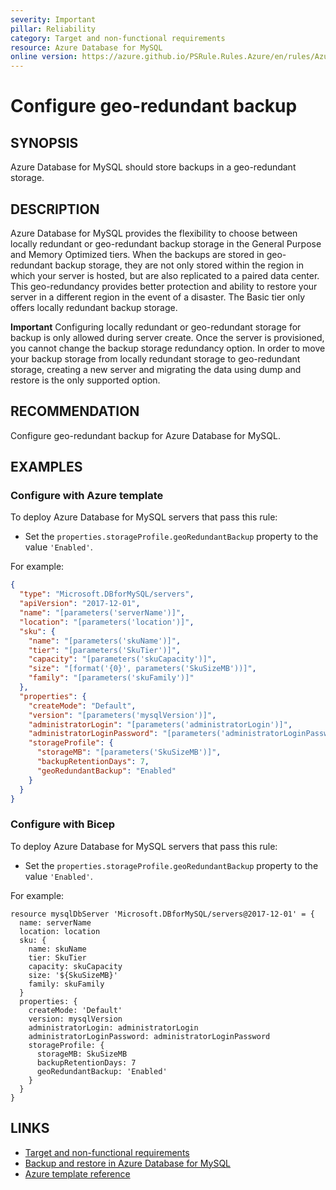 ```yaml
---
severity: Important
pillar: Reliability
category: Target and non-functional requirements
resource: Azure Database for MySQL
online version: https://azure.github.io/PSRule.Rules.Azure/en/rules/Azure.MySQL.GeoRedundantBackup/
---
```


# Configure geo-redundant backup

## SYNOPSIS

Azure Database for MySQL should store backups in a geo-redundant storage.

## DESCRIPTION

Azure Database for MySQL provides the flexibility to choose between locally redundant or geo-redundant backup storage in the General Purpose and Memory Optimized tiers. When the backups are stored in geo-redundant backup storage, they are not only stored within the region in which your server is hosted, but are also replicated to a paired data center. This geo-redundancy provides better protection and ability to restore your server in a different region in the event of a disaster. The Basic tier only offers locally redundant backup storage.

**Important** Configuring locally redundant or geo-redundant storage for backup is only allowed during server create. Once the server is provisioned, you cannot change the backup storage redundancy option. In order to move your backup storage from locally redundant storage to geo-redundant storage, creating a new server and migrating the data using dump and restore is the only supported option.

## RECOMMENDATION

Configure geo-redundant backup for Azure Database for MySQL.

## EXAMPLES

### Configure with Azure template

To deploy Azure Database for MySQL servers that pass this rule:

- Set the `properties.storageProfile.geoRedundantBackup` property to the value `'Enabled'`.

For example:

```json
{
  "type": "Microsoft.DBforMySQL/servers",
  "apiVersion": "2017-12-01",
  "name": "[parameters('serverName')]",
  "location": "[parameters('location')]",
  "sku": {
    "name": "[parameters('skuName')]",
    "tier": "[parameters('SkuTier')]",
    "capacity": "[parameters('skuCapacity')]",
    "size": "[format('{0}', parameters('SkuSizeMB'))]",
    "family": "[parameters('skuFamily')]"
  },
  "properties": {
    "createMode": "Default",
    "version": "[parameters('mysqlVersion')]",
    "administratorLogin": "[parameters('administratorLogin')]",
    "administratorLoginPassword": "[parameters('administratorLoginPassword')]",
    "storageProfile": {
      "storageMB": "[parameters('SkuSizeMB')]",
      "backupRetentionDays": 7,
      "geoRedundantBackup": "Enabled"
    }
  }
}
```

### Configure with Bicep

To deploy Azure Database for MySQL servers that pass this rule:

- Set the `properties.storageProfile.geoRedundantBackup` property to the value `'Enabled'`.

For example:

```bicep
resource mysqlDbServer 'Microsoft.DBforMySQL/servers@2017-12-01' = {
  name: serverName
  location: location
  sku: {
    name: skuName
    tier: SkuTier
    capacity: skuCapacity
    size: '${SkuSizeMB}'
    family: skuFamily
  }
  properties: {
    createMode: 'Default'
    version: mysqlVersion
    administratorLogin: administratorLogin
    administratorLoginPassword: administratorLoginPassword
    storageProfile: {
      storageMB: SkuSizeMB
      backupRetentionDays: 7
      geoRedundantBackup: 'Enabled'
    }
  }
}
```

## LINKS

- [Target and non-functional requirements](https://learn.microsoft.com/azure/architecture/framework/resiliency/design-requirements)
- [Backup and restore in Azure Database for MySQL](https://learn.microsoft.com/azure/mysql/single-server/concepts-backup)
- [Azure template reference](https://learn.microsoft.com/azure/templates/microsoft.dbformysql/servers)

